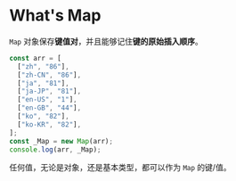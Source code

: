# What's Map

`Map` 对象保存**键值对**，并且能够记住**键的原始插入顺序**。

```javascript
const arr = [
  ["zh", "86"],
  ["zh-CN", "86"],
  ["ja", "81"],
  ["ja-JP", "81"],
  ["en-US", "1"],
  ["en-GB", "44"],
  ["ko", "82"],
  ["ko-KR", "82"],
];
const _Map = new Map(arr);
console.log(arr, _Map);
```

任何值，无论是对象，还是基本类型，都可以作为 `Map` 的键/值。
